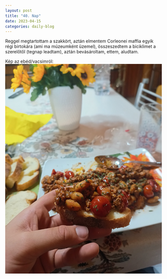 ```yaml
---
layout: post
title: "40. Nap"
date: 2023-04-15
categories: daily-blog
---
```


Reggel megtartottam a szakkört, aztán elmentem Corleonei maffia egyik régi birtokára (ami ma múzeumként üzemel), összeszedtem a biciklimet a szerelőtől (tegnap leadtam), aztán bevásároltam, ettem, aludtam.

Kép az ebéd/vacsimról: ![Kaja](/2day40food.jpg)
